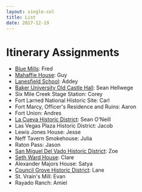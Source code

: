 ```yaml
---
layout: single-col
title: List
date: 2017-12-19
---
```


# Itinerary Assignments

- [Blue Mills](sites/blue-mills): Fred
- [Mahaffie House](sites/mahaffie-house): Guy
- [Lanesfield School](sites/lanesfield-school): Addey
- [Baker University Old Castle Hall](sites/baker-university-old-castle-building): Sean Hellwege
- Six Mile Creek Stage Station: Corey
- Fort Larned National Historic Site: Carl
- Fort Marcy, Officer's Residence and Ruins: Aaron
- Fort Union: Andres
- [La Cueva Historic District](sites/la-cueva-historic-district): Sean O'Neill
- Las Vegas Plaza Historic District: Jacob
- Lewis Jones House: Jesse
- Neff Tavern Smokehouse: Julia
- Raton Pass: Jason
- [San Miguel Del Vado Historic District](sites/san-miguel-del-vado): Zoe
- [Seth Ward House](sites/seth-ward-house): Clare
- Alexander Majors House: Satya
- [Council Grove Historic District](sites/council-grove-downtown-historic-district): Lane
- St. Vrain's Mill: Evan
- Rayado Ranch: Amiel
